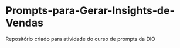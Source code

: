 # Prompts-para-Gerar-Insights-de-Vendas
Repositório criado para atividade do curso de prompts da DIO

